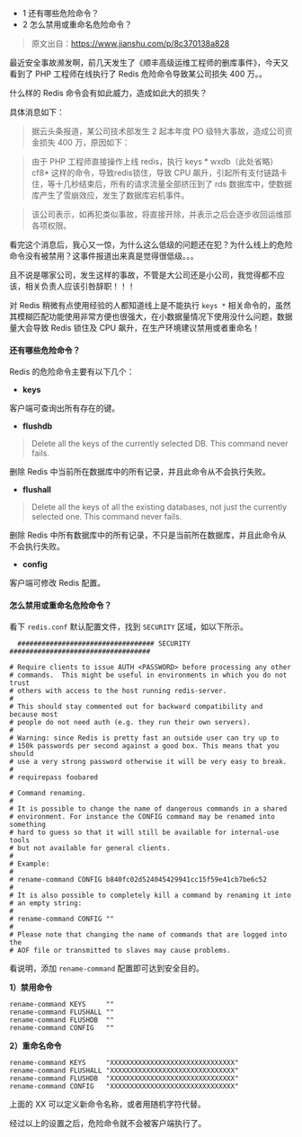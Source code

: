   * 1 还有哪些危险命令？
  * 2 怎么禁用或重命名危险命令？

> 原文出自：<https://www.jianshu.com/p/8c370138a828>

最近安全事故濒发啊，前几天发生了《顺丰高级运维工程师的删库事件》，今天又看到了 PHP 工程师在线执行了 Redis 危险命令导致某公司损失 400 万。。

什么样的 Redis 命令会有如此威力，造成如此大的损失？

具体消息如下：

> 据云头条报道，某公司技术部发生 2 起本年度 PO 级特大事故，造成公司资金损失 400 万，原因如下：

>

> 由于 PHP 工程师直接操作上线 redis，执行 keys * wxdb（此处省略）cf8* 这样的命令，导致redis锁住，导致 CPU
飙升，引起所有支付链路卡住，等十几秒结束后，所有的请求流量全部挤压到了 rds 数据库中，使数据库产生了雪崩效应，发生了数据库宕机事件。

>

> 该公司表示，如再犯类似事故，将直接开除，并表示之后会逐步收回运维部各项权限。

看完这个消息后，我心又一惊，为什么这么低级的问题还在犯？为什么线上的危险命令没有被禁用？这事件报道出来真是觉得很低级。。。

且不说是哪家公司，发生这样的事故，不管是大公司还是小公司，我觉得都不应该，相关负责人应该引咎辞职！！！

对 Redis 稍微有点使用经验的人都知道线上是不能执行 `keys *`
相关命令的，虽然其模糊匹配功能使用非常方便也很强大，在小数据量情况下使用没什么问题，数据量大会导致 Redis 锁住及 CPU
飙升，在生产环境建议禁用或者重命名！

#### 还有哪些危险命令？

Redis 的危险命令主要有以下几个：

  * **keys**

客户端可查询出所有存在的键。

  * **flushdb**

> Delete all the keys of the currently selected DB. This command never fails.

删除 Redis 中当前所在数据库中的所有记录，并且此命令从不会执行失败。

  * **flushall**

> Delete all the keys of all the existing databases, not just the currently
selected one. This command never fails.

删除 Redis 中所有数据库中的所有记录，不只是当前所在数据库，并且此命令从不会执行失败。

  * **config**

客户端可修改 Redis 配置。

#### 怎么禁用或重命名危险命令？

看下 `redis.conf` 默认配置文件，找到 `SECURITY` 区域，如以下所示。

    
    
      ################################## SECURITY ###################################
    
    # Require clients to issue AUTH <PASSWORD> before processing any other
    # commands.  This might be useful in environments in which you do not trust
    # others with access to the host running redis-server.
    #
    # This should stay commented out for backward compatibility and because most
    # people do not need auth (e.g. they run their own servers).
    #
    # Warning: since Redis is pretty fast an outside user can try up to
    # 150k passwords per second against a good box. This means that you should
    # use a very strong password otherwise it will be very easy to break.
    #
    # requirepass foobared
    
    # Command renaming.
    #
    # It is possible to change the name of dangerous commands in a shared
    # environment. For instance the CONFIG command may be renamed into something
    # hard to guess so that it will still be available for internal-use tools
    # but not available for general clients.
    #
    # Example:
    #
    # rename-command CONFIG b840fc02d524045429941cc15f59e41cb7be6c52
    #
    # It is also possible to completely kill a command by renaming it into
    # an empty string:
    #
    # rename-command CONFIG ""
    #
    # Please note that changing the name of commands that are logged into the
    # AOF file or transmitted to slaves may cause problems.
    

看说明，添加 `rename-command` 配置即可达到安全目的。

**1）禁用命令**

    
    
    rename-command KEYS     ""
    rename-command FLUSHALL ""
    rename-command FLUSHDB  ""
    rename-command CONFIG   ""
    

**2）重命名命令**

    
    
    rename-command KEYS     "XXXXXXXXXXXXXXXXXXXXXXXXXXXXXXX"
    rename-command FLUSHALL "XXXXXXXXXXXXXXXXXXXXXXXXXXXXXXX"
    rename-command FLUSHDB  "XXXXXXXXXXXXXXXXXXXXXXXXXXXXXXX"
    rename-command CONFIG   "XXXXXXXXXXXXXXXXXXXXXXXXXXXXXXX"
    

上面的 XX 可以定义新命令名称，或者用随机字符代替。

经过以上的设置之后，危险命令就不会被客户端执行了。

